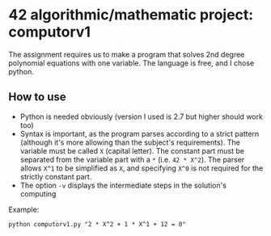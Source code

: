 # 42 algorithmic/mathematic project: computorv1

The assignment requires us to make a program that solves 2nd degree polynomial equations with one variable. The language is free, and I chose python.

## How to use

* Python is needed obviously (version I used is 2.7 but higher should work too)
* Syntax is important, as the program parses according to a strict pattern (although it's more allowing than the subject's requirements). The variable must be called
`X` (capital letter). The constant part must be separated from the variable part with a `*` (i.e. `42 * X^2`). The parser allows `X^1` to be simplified as `X`, and specifying `X^0`
is not required for the strictly constant part.
* The option `-v` displays the intermediate steps in the solution's computing

Example:
```
python computorv1.py "2 * X^2 + 1 * X^1 + 12 = 0"
```

